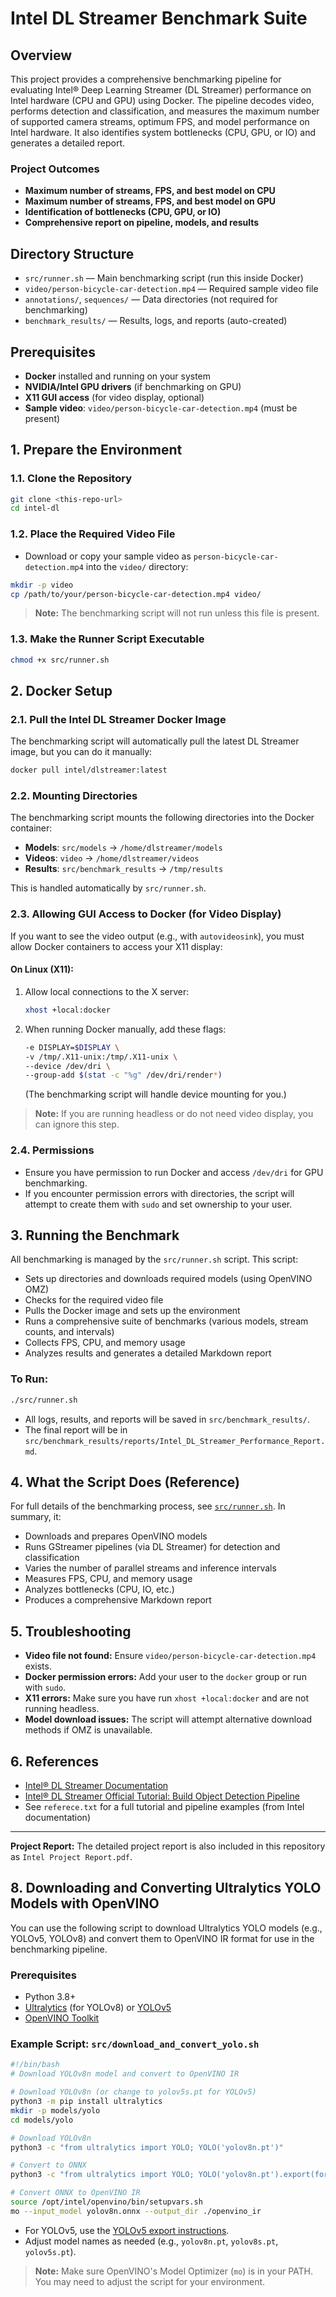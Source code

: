 # Intel DL Streamer Benchmark Suite

## Overview

This project provides a comprehensive benchmarking pipeline for evaluating Intel® Deep Learning Streamer (DL Streamer) performance on Intel hardware (CPU and GPU) using Docker. The pipeline decodes video, performs detection and classification, and measures the maximum number of supported camera streams, optimum FPS, and model performance on Intel hardware. It also identifies system bottlenecks (CPU, GPU, or IO) and generates a detailed report.

### Project Outcomes
- **Maximum number of streams, FPS, and best model on CPU**
- **Maximum number of streams, FPS, and best model on GPU**
- **Identification of bottlenecks (CPU, GPU, or IO)**
- **Comprehensive report on pipeline, models, and results**

## Directory Structure

- `src/runner.sh` — Main benchmarking script (run this inside Docker)
- `video/person-bicycle-car-detection.mp4` — Required sample video file
- `annotations/`, `sequences/` — Data directories (not required for benchmarking)
- `benchmark_results/` — Results, logs, and reports (auto-created)

## Prerequisites

- **Docker** installed and running on your system
- **NVIDIA/Intel GPU drivers** (if benchmarking on GPU)
- **X11 GUI access** (for video display, optional)
- **Sample video**: `video/person-bicycle-car-detection.mp4` (must be present)

## 1. Prepare the Environment

### 1.1. Clone the Repository
```bash
git clone <this-repo-url>
cd intel-dl
```

### 1.2. Place the Required Video File
- Download or copy your sample video as `person-bicycle-car-detection.mp4` into the `video/` directory:

```bash
mkdir -p video
cp /path/to/your/person-bicycle-car-detection.mp4 video/
```

> **Note:** The benchmarking script will not run unless this file is present.

### 1.3. Make the Runner Script Executable

```bash
chmod +x src/runner.sh
```

## 2. Docker Setup

### 2.1. Pull the Intel DL Streamer Docker Image

The benchmarking script will automatically pull the latest DL Streamer image, but you can do it manually:

```bash
docker pull intel/dlstreamer:latest
```

### 2.2. Mounting Directories

The benchmarking script mounts the following directories into the Docker container:

- **Models**: `src/models` → `/home/dlstreamer/models`
- **Videos**: `video` → `/home/dlstreamer/videos`
- **Results**: `src/benchmark_results` → `/tmp/results`

This is handled automatically by `src/runner.sh`.

### 2.3. Allowing GUI Access to Docker (for Video Display)

If you want to see the video output (e.g., with `autovideosink`), you must allow Docker containers to access your X11 display:

#### On Linux (X11):

1. Allow local connections to the X server:
   ```bash
   xhost +local:docker
   ```
2. When running Docker manually, add these flags:
   ```bash
   -e DISPLAY=$DISPLAY \
   -v /tmp/.X11-unix:/tmp/.X11-unix \
   --device /dev/dri \
   --group-add $(stat -c "%g" /dev/dri/render*)
   ```
   (The benchmarking script will handle device mounting for you.)

> **Note:** If you are running headless or do not need video display, you can ignore this step.

### 2.4. Permissions

- Ensure you have permission to run Docker and access `/dev/dri` for GPU benchmarking.
- If you encounter permission errors with directories, the script will attempt to create them with `sudo` and set ownership to your user.

## 3. Running the Benchmark

All benchmarking is managed by the `src/runner.sh` script. This script:
- Sets up directories and downloads required models (using OpenVINO OMZ)
- Checks for the required video file
- Pulls the Docker image and sets up the environment
- Runs a comprehensive suite of benchmarks (various models, stream counts, and intervals)
- Collects FPS, CPU, and memory usage
- Analyzes results and generates a detailed Markdown report

### To Run:

```bash
./src/runner.sh
```

- All logs, results, and reports will be saved in `src/benchmark_results/`.
- The final report will be in `src/benchmark_results/reports/Intel_DL_Streamer_Performance_Report.md`.

## 4. What the Script Does (Reference)

For full details of the benchmarking process, see [`src/runner.sh`](src/runner.sh). In summary, it:
- Downloads and prepares OpenVINO models
- Runs GStreamer pipelines (via DL Streamer) for detection and classification
- Varies the number of parallel streams and inference intervals
- Measures FPS, CPU, and memory usage
- Analyzes bottlenecks (CPU, IO, etc.)
- Produces a comprehensive Markdown report

## 5. Troubleshooting

- **Video file not found:** Ensure `video/person-bicycle-car-detection.mp4` exists.
- **Docker permission errors:** Add your user to the `docker` group or run with `sudo`.
- **X11 errors:** Make sure you have run `xhost +local:docker` and are not running headless.
- **Model download issues:** The script will attempt alternative download methods if OMZ is unavailable.

## 6. References

- [Intel® DL Streamer Documentation](https://www.intel.com/content/www/us/en/developer/tools/dl-streamer/overview.html)
- [Intel® DL Streamer Official Tutorial: Build Object Detection Pipeline](https://dlstreamer.github.io/get_started/tutorial.html#exercise-1-build-object-detection-pipeline)
- See `referece.txt` for a full tutorial and pipeline examples (from Intel documentation)

---

**Project Report:**
The detailed project report is also included in this repository as `Intel Project Report.pdf`.

## 8. Downloading and Converting Ultralytics YOLO Models with OpenVINO

You can use the following script to download Ultralytics YOLO models (e.g., YOLOv5, YOLOv8) and convert them to OpenVINO IR format for use in the benchmarking pipeline.

### Prerequisites
- Python 3.8+
- [Ultralytics](https://github.com/ultralytics/ultralytics) (for YOLOv8) or [YOLOv5](https://github.com/ultralytics/yolov5)
- [OpenVINO Toolkit](https://docs.openvino.ai/latest/openvino_docs_install_guides_installing_openvino_linux.html)

### Example Script: `src/download_and_convert_yolo.sh`

```bash
#!/bin/bash
# Download YOLOv8n model and convert to OpenVINO IR

# Download YOLOv8n (or change to yolov5s.pt for YOLOv5)
python3 -m pip install ultralytics
mkdir -p models/yolo
cd models/yolo

# Download YOLOv8n
python3 -c "from ultralytics import YOLO; YOLO('yolov8n.pt')"

# Convert to ONNX
python3 -c "from ultralytics import YOLO; YOLO('yolov8n.pt').export(format='onnx')"

# Convert ONNX to OpenVINO IR
source /opt/intel/openvino/bin/setupvars.sh
mo --input_model yolov8n.onnx --output_dir ./openvino_ir
```

- For YOLOv5, use the [YOLOv5 export instructions](https://github.com/ultralytics/yolov5/wiki/Export-OpenVINO).
- Adjust model names as needed (e.g., `yolov8n.pt`, `yolov8s.pt`, `yolov5s.pt`).

> **Note:** Make sure OpenVINO's Model Optimizer (`mo`) is in your PATH. You may need to adjust the script for your environment.
